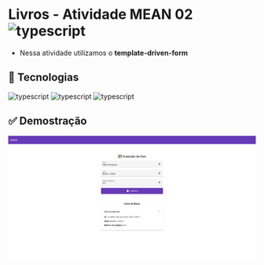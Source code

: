 <h1>
Livros - Atividade MEAN 02
<img src="https://cdn.svgporn.com/logos/angular.svg" alt="typescript" width="110" height="35"/>
</h1>

* Nessa atividade utilizamos o **template-driven-form**

## 🚀 Tecnologias

<p>
<img src="https://cdn.svgporn.com/logos/typescript-icon.svg" alt="typescript" width="30" height="30"/>
<img src="https://cdn.svgporn.com/logos/angular-icon.svg" alt="typescript" width="30" height="30"/>
<img src="https://cdn.svgporn.com/logos/material-ui.svg" alt="typescript" width="30" height="30"/>
</p>

## ✅ Demostração
<img src=".github/github@screen.png" alt="demostração" />
